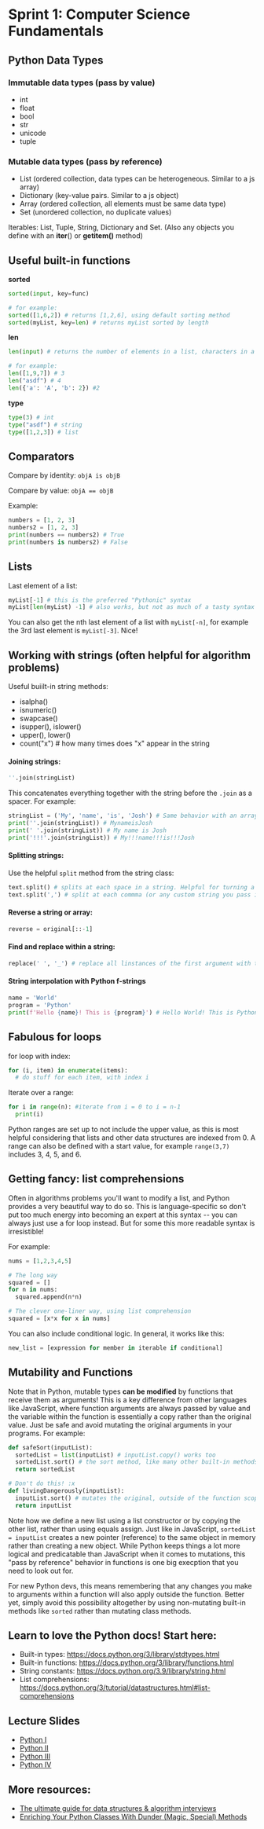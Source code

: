 # Sprint 1: Computer Science Fundamentals

## Python Data Types
### Immutable data types (pass by value)
* int
* float
* bool
* str
* unicode
* tuple

### Mutable data types (pass by reference)
* List (ordered collection, data types can be heterogeneous. Similar to a js array)
* Dictionary (key-value pairs. Similar to a js object)
* Array (ordered collection, all elements must be same data type)
* Set (unordered collection, no duplicate values)

Iterables: List, Tuple, String, Dictionary and Set.
(Also any objects you define with an __iter__() or __getitem()__ method)

## Useful built-in functions
**sorted**
```python
sorted(input, key=func)

# for example:
sorted([1,6,2]) # returns [1,2,6], using default sorting method
sorted(myList, key=len) # returns myList sorted by length
```
**len**
```python
len(input) # returns the number of elements in a list, characters in a string, keys in a dictionary, etc

# for example:
len([1,9,7]) # 3
len("asdf") # 4
len({'a': 'A', 'b': 2}) #2
```

**type**
```python
type(3) # int
type("asdf") # string
type([1,2,3]) # list
```
## Comparators
Compare by identity: `objA is objB`

Compare by value: `objA == objB`

Example:
```python
numbers = [1, 2, 3]
numbers2 = [1, 2, 3]
print(numbers == numbers2) # True
print(numbers is numbers2) # False
```

## Lists
Last element of a list:
```python
myList[-1] # this is the preferred "Pythonic" syntax
myList[len(myList) -1] # also works, but not as much of a tasty syntax snaq
```

You can also get the nth last element of a list with `myList[-n]`, for example the 3rd last element is `myList[-3]`. Nice!

## Working with strings (often helpful for algorithm problems)

Useful buiilt-in string methods: 
* isalpha()
* isnumeric()
* swapcase()
* isupper(), islower()
* upper(), lower()
* count("x") # how many times does "x" appear in the string

#### Joining strings:
```python
''.join(stringList)
```
This concatenates everything together with the string before the `.join` as a spacer. For example:
```python
stringList = ('My', 'name', 'is', 'Josh') # Same behavior with an array or other iterable
print(''.join(stringList)) # MynameisJosh
print(' '.join(stringList)) # My name is Josh
print('!!!'.join(stringList)) # My!!!name!!!is!!!Josh
```

#### Splitting strings:
Use the helpful `split` method from the string class:
```python
text.split() # splits at each space in a string. Helpful for turning a sentence into a word list
text.split(',') # split at each commma (or any custom string you pass in as the delimiter)
```

#### Reverse a string or array: 
```python
reverse = original[::-1]
```

#### Find and replace within a string:
```python
replace(' ', '_') # replace all linstances of the first argument with the second. (Spaces to underscores in this example)
```

#### String interpolation with Python f-strings
```python
name = 'World'
program = 'Python'
print(f'Hello {name}! This is {program}') # Hello World! This is Python
```

## Fabulous for loops
for loop with index:
```python
for (i, item) in enumerate(items):
  # do stuff for each item, with index i
```

Iterate over a range:
```python
for i in range(n): #iterate from i = 0 to i = n-1
  print(i)
```

Python ranges are set up to not include the upper value, as this is most helpful considering that lists and other data structures are indexed from 0. A range can also be defined with a start value, for example `range(3,7)` includes 3, 4, 5, and 6.

## Getting fancy: list comprehensions
Often in algorithms problems you'll want to modify a list, and Python provides a very beautiful way to do so. This is language-specific so don't put too much energy into becoming an expert at this syntax -- you can always just use a for loop instead. But for some this more readable syntax is irresistible!

For example:
```python
nums = [1,2,3,4,5]

# The long way
squared = []
for n in nums:
  squared.append(n*n)

# The clever one-liner way, using list comprehension
squared = [x*x for x in nums]
```

You can also include conditional logic. In general, it works like this:
```python
new_list = [expression for member in iterable if conditional]
```

## Mutability and Functions 
Note that in Python, mutable types **can be modified** by functions that receive them as arguments! This is a key difference from other languages like JavaScript, where function arguments are always passed by value and the variable within the function is essentially a copy rather than the original value. Just be safe and avoid mutating the original arguments in your programs. For example:
```python
def safeSort(inputList):
  sortedList = list(inputList) # inputList.copy() works too
  sortedList.sort() # the sort method, like many other built-in methods you'll use, mutates the list
  return sortedList

# Don't do this! :x
def livingDangerously(inputList):
  inputList.sort() # mutates the original, outside of the function scope
  return inputList
```

Note how we define a new list using a list constructor or by copying the other list, rather than using equals assign. Just like in JavaScript, `sortedList = inputList` creates a new pointer (reference) to the same object in memory rather than creating a new object. While Python keeps things a lot more logical and predicatable than JavaScript when it comes to mutations, this "pass by reference" behavior in functions is one big execption that you need to look out for. 

For new Python devs, this means remembering that any changes you make to arguments within a function will also apply outside the function. Better yet, simply avoid this possibility altogether by using non-mutating built-in methods like `sorted` rather than mutating class methods.

## Learn to love the Python docs! Start here:
* Built-in types: https://docs.python.org/3/library/stdtypes.html
* Built-in functions: https://docs.python.org/3/library/functions.html
* String constants: https://docs.python.org/3.9/library/string.html
* List comprehensions: https://docs.python.org/3/tutorial/datastructures.html#list-comprehensions

## Lecture Slides
* [Python I](https://docs.google.com/presentation/d/1YwuicgzQFipK7Uymlq5Fm6Aq_PTPPm-4s6-XaXyp5T8/edit?usp=sharing)
* [Python II](https://docs.google.com/presentation/d/1W5pYcqYYgfhyYnISbIrLu__6HFcUJTqyDHirYPtMd24/edit?usp=sharing)
* [Python III](https://docs.google.com/presentation/d/1ZvCbSK-uFqrpyYMPrudCayV6thTzqLfwT-eIudC_fnY/edit?usp=sharing)
* [Python IV](https://docs.google.com/presentation/d/17g5vepthZ-R582Z9CBJwzH2TMJHDMI6LTxy6e7wrp2o/edit?usp=sharing)

## More resources:
* [The ultimate guide for data structures & algorithm interviews](https://dev.to/rahhularora/the-ultimate-guide-for-data-structures-algorithm-interviews-npo)
* [Enriching Your Python Classes With Dunder (Magic, Special) Methods](https://dbader.org/blog/python-dunder-methods)
